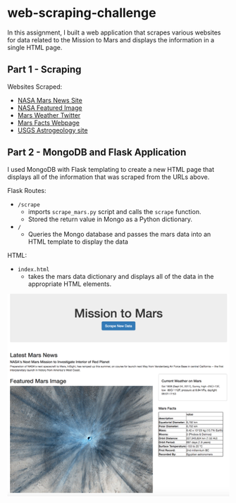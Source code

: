 # web-scraping-challenge

In this assignment, I built a web application that scrapes various websites for data related to the Mission to Mars and displays the information in a single HTML page.

##
## Part 1 - Scraping
Websites Scraped:
* [NASA Mars News Site](https://mars.nasa.gov/news/)
* [NASA Featured Image](https://www.jpl.nasa.gov/spaceimages/?search=&category=Mars)
* [Mars Weather Twitter](https://twitter.com/marswxreport?lang=en)
* [Mars Facts Webpage](https://space-facts.com/mars/)
* [USGS Astrogeology site](https://astrogeology.usgs.gov/search/results?q=hemisphere+enhanced&k1=target&v1=Mars)

##
## Part 2 - MongoDB and Flask Application

I used MongoDB with Flask templating to create a new HTML page that displays all of the information that was scraped from the URLs above.

Flask Routes:
* `/scrape` 
	* imports `scrape_mars.py` script and calls the `scrape` function.
  	* Stored the return value in Mongo as a Python dictionary.
* `/` 
	* Queries the Mongo database and passes the mars data into an HTML template to display the data

HTML:
* `index.html`
	* takes the mars data dictionary and displays all of the data in the appropriate HTML elements.

<img src="https://github.com/kelseyoros/web-scraping-challenge/blob/master/images/final_app.png" width="800">